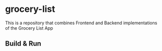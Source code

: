 # grocery-list

This is a repository that combines Frontend and Backend implementations of the Grocery List App

## Build & Run
